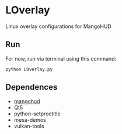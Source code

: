 # LOverlay
Linux overlay configurations for MangoHUD 

## Run 
For now, run via terminal using this command:
```
python LOverlay.py
```

## Dependences 

- [mangohud](https://github.com/flightlessmango/MangoHud)
- Qt5
- python-setproctitle
- mesa-demos
- vulkan-tools

